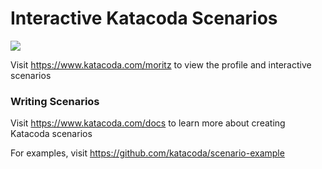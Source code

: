 # Interactive Katacoda Scenarios

[![](http://shields.katacoda.com/katacoda/moritz/count.svg)](https://www.katacoda.com/moritz "Get your profile on Katacoda.com")

Visit https://www.katacoda.com/moritz to view the profile and interactive scenarios

### Writing Scenarios
Visit https://www.katacoda.com/docs to learn more about creating Katacoda scenarios

For examples, visit https://github.com/katacoda/scenario-example
